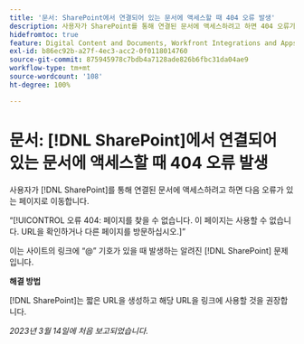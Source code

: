 ```yaml
---
title: '문서: SharePoint에서 연결되어 있는 문서에 액세스할 때 404 오류 발생'
description: 사용자가 SharePoint를 통해 연결된 문서에 액세스하려고 하면 404 오류가 있는 페이지로 이동합니다.
hidefromtoc: true
feature: Digital Content and Documents, Workfront Integrations and Apps
exl-id: b86ec92b-a27f-4ec3-acc2-0f0118014760
source-git-commit: 875945978c7bdb4a7128ade826b6fbc31da04ae9
workflow-type: tm+mt
source-wordcount: '108'
ht-degree: 100%

---
```


# 문서: [!DNL SharePoint]에서 연결되어 있는 문서에 액세스할 때 404 오류 발생

<!--Requested article. This issue is on the WF and WFP TOCs.-->

사용자가 [!DNL SharePoint]를 통해 연결된 문서에 액세스하려고 하면 다음 오류가 있는 페이지로 이동합니다.

“[!UICONTROL 오류 404: 페이지를 찾을 수 없습니다. 이 페이지는 사용할 수 없습니다. URL을 확인하거나 다른 페이지를 방문하십시오.]”

이는 사이트의 링크에 “@” 기호가 있을 때 발생하는 알려진 [!DNL SharePoint] 문제입니다.

**해결 방법**

[!DNL SharePoint]는 짧은 URL을 생성하고 해당 URL을 링크에 사용할 것을 권장합니다.

_2023년 3월 14일에 처음 보고되었습니다._
